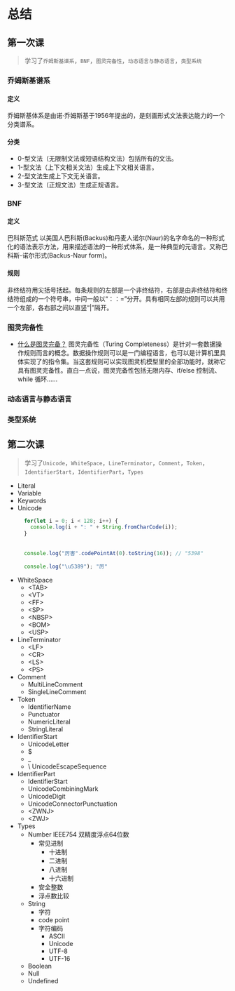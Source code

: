 # 总结
## 第一次课
> 学习了`乔姆斯基谱系`，`BNF`，`图灵完备性`，`动态语言与静态语言`，`类型系统`
### 乔姆斯基谱系
#### 定义
乔姆斯基体系是由诺·乔姆斯基于1956年提出的，是刻画形式文法表达能力的一个分类谱系。
#### 分类
+ 0-型文法（无限制文法或短语结构文法）包括所有的文法。
+ 1-型文法（上下文相关文法）生成上下文相关语言。
+ 2-型文法生成上下文无关语言。
+ 3-型文法（正规文法）生成正规语言。


### BNF
#### 定义
巴科斯范式 以美国人巴科斯(Backus)和丹麦人诺尔(Naur)的名字命名的一种形式化的语法表示方法，用来描述语法的一种形式体系，是一种典型的元语言。又称巴科斯-诺尔形式(Backus-Naur form)。
#### 规则
非终结符用尖括号括起。每条规则的左部是一个非终结符，右部是由非终结符和终结符组成的一个符号串，中间一般以“：：=”分开。具有相同左部的规则可以共用一个左部，各右部之间以直竖“|”隔开。

### 图灵完备性
+ [什么是图灵完备？](https://www.zhihu.com/question/20115374)
图灵完备性（Turing Completeness）是针对一套数据操作规则而言的概念。数据操作规则可以是一门编程语言，也可以是计算机里具体实现了的指令集。当这套规则可以实现图灵机模型里的全部功能时，就称它具有图灵完备性。直白一点说，图灵完备性包括无限内存、if/else 控制流、while 循环……

### 动态语言与静态语言
### 类型系统

## 第二次课
> 学习了`Unicode`，`WhiteSpace`，`LineTerminator`，`Comment`，`Token`，`IdentifierStart`，`IdentifierPart`，`Types`
- Literal
- Variable
- Keywords
- Unicode
    ```javascript
      for(let i = 0; i < 128; i++) {
        console.log(i + ": " + String.fromCharCode(i));
      }
      
      
      console.log("厉害".codePointAt(0).toString(16)); // "5398"
      
      console.log("\u5389"); "厉"
    ```
- WhiteSpace
  - \<TAB> 
  - \<VT>
  - \<FF>
  - \<SP>
  - \<NBSP>
  - \<BOM>
  - \<USP> 
- LineTerminator
  - \<LF>
  - \<CR>
  - \<LS>
  - \<PS> 
- Comment
  - MultiLineComment
  - SingleLineComment
- Token
  - IdentifierName
  - Punctuator
  - NumericLiteral
  - StringLiteral 
- IdentifierStart
  - UnicodeLetter
  - $
  - _
  - \ UnicodeEscapeSequence 
- IdentifierPart
  - IdentifierStart
  - UnicodeCombiningMark
  - UnicodeDigit
  - UnicodeConnectorPunctuation
  - \<ZWNJ>
  - \<ZWJ> 
- Types
  + Number
    IEEE754 双精度浮点64位数
     + 常见进制
        + 十进制
        + 二进制
        + 八进制
        + 十六进制 
    + 安全整数
    + 浮点数比较
  + String
    + 字符
    + code point
    + 字符编码
      + ASCII
      + Unicode
      + UTF-8
      + UTF-16
  + Boolean
  + Null
  + Undefined